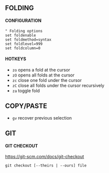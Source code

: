 ## FOLDING
#### CONFIGURATION
```
" Folding options
set foldenable
set foldmethod=syntax
set foldlevel=999
set foldcolumn=0
```
#### HOTKEYS
- `zo` opens a fold at the cursor
- `zO` opens all folds at the cursor
- `zc` close one fold under the cursor
- `zC` close all folds under the cursor recursively
- `za` toggle fold

## COPY/PASTE
- `gv` recover previous selection

## GIT
#### GIT CHECKOUT
https://git-scm.com/docs/git-checkout
```
git checkout [--theirs | --ours] file
```
